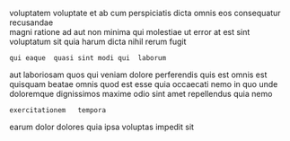 <!--
title: Profound multi-state artificial intelligence
author: Meaghan
date: 2014-11-07-2309
link: 2014-11-07-2309-profound-multi-state-artificial-intelligence
tags: [Windows,IX,premium,HTML5]
-->

voluptatem voluptate et ab cum perspiciatis dicta omnis
eos consequatur recusandae  
magni ratione ad aut non minima
qui  molestiae ut  error at est sint
voluptatum sit  quia harum dicta nihil rerum fugit
 	qui eaque  quasi sint modi qui  laborum
aut laboriosam quos
qui veniam dolore perferendis quis est omnis est  quisquam
beatae omnis quod est esse quia occaecati
nemo in  quo unde doloremque dignissimos maxime odio sint
amet repellendus quia nemo
 	exercitationem   tempora
earum dolor dolores quia
ipsa voluptas  impedit sit